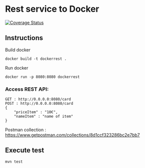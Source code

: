 # Rest service to Docker

[![Coverage Status](https://coveralls.io/repos/github/jsanchezramos/RestDocker/badge.svg)](https://coveralls.io/github/jsanchezramos/RestDocker)

## Instructions

Build docker
```
docker build -t dockerrest .
```
Run docker
```
docker run -p 8080:8080 dockerrest
```
### Access REST API:
```
GET : http://0.0.0.0:8080/card
POST : http://0.0.0.0:8080/card
{
	"priceItem" : "10€",
	"nameItem" : "name of item"
}
```
Postman collection : https://www.getpostman.com/collections/8d1ccf323286bc2e7bb7
## Execute test
```
mvn test
```
